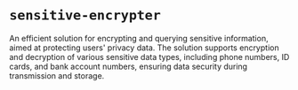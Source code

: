 # `sensitive-encrypter`
An efficient solution for encrypting and querying sensitive information, aimed at protecting users' privacy data. The solution supports encryption and decryption of various sensitive data types, including phone numbers, ID cards, and bank account numbers, ensuring data security during transmission and storage.
